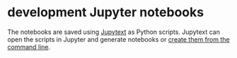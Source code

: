 # development Jupyter notebooks

The notebooks are saved using [Jupytext](https://github.com/mwouts/jupytext) as Python scripts. Jupytext can open the scripts in Jupyter and generate notebooks or [create them from the command line](https://jupytext.readthedocs.io/en/latest/faq.html#can-i-create-a-notebook-from-a-text-file).
